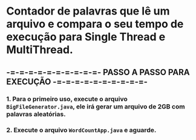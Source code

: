 # Contador de palavras que lê um arquivo e compara o seu tempo de execução para Single Thread e MultiThread.

## -=-=-=-=-=-=-=-=-=-=- **PASSO A PASSO PARA EXECUÇÃO** -=-=-=-=-=-=-=-=-=-=- 

### 1. Para o primeiro uso, execute o arquivo `BigFileGenerator.java`, ele irá gerar um arquivo de 2GB com palavras aleatórias.
### 2. Execute o arquivo `WordCountApp.java` e aguarde.
